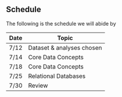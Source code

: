 ## Schedule

The following is the schedule we will abide by 

| Date | Topic                          |
|------|--------------------------------|
| 7/12 | Dataset & analyses chosen      |
| 7/14 | Core Data Concepts             |
| 7/18 | Core Data Concepts             |
| 7/25 | Relational Databases           |
| 7/30 | Review                         |